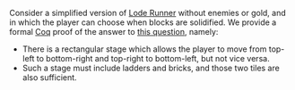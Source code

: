 Consider a simplified version of [Lode Runner](https://en.wikipedia.org/wiki/Lode_Runner)
without enemies or gold, and in which the player can choose when blocks are solidified.
We provide a formal [Coq](https://coq.inria.fr/) proof of the answer to
[this question](https://math.stackexchange.com/q/2594935), namely:
* There is a rectangular stage which allows the player to move from top-left
  to bottom-right and top-right to bottom-left, but not vice versa.
* Such a stage must include ladders and bricks, and those two tiles are also
  sufficient.

